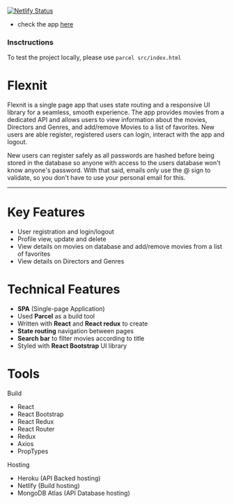 [![Netlify Status](https://api.netlify.com/api/v1/badges/f2f499c4-3f99-4bc5-9c71-5a093a01a673/deploy-status)](https://app.netlify.com/sites/flexnit/deploys)
- check the app [here](https://flexnit.netlify.app)


### Insctructions
To test the project locally, please use `parcel src/index.html`

# Flexnit
Flexnit is a single page app that uses state routing and a responsive UI library for a seamless, smooth experience. The app provides movies from a dedicated API and allows users to view information about the movies, Directors and Genres, and add/remove Movies to a list of favorites. New users are able register, registered users can login, interact with the app and logout.

New users can register safely as all passwords are hashed before being stored in the database so anyone with access to the users database won't know anyone's password. With that said, emails only use the @ sign to validate, so you don't have to use your personal email for this. 

---

# Key Features
- User registration and login/logout
- Profile view, update and delete
- View details on movies on database and add/remove movies from a list of favorites
- View details on Directors and Genres

# Technical Features
- **SPA** (Single-page Application)
- Used **Parcel** as a build tool
- Written with **React** and **React redux** to create
- **State routing** navigation between pages
- **Search bar** to filter movies according to title
- Styled with **React Bootstrap** UI library

# Tools
Build
- React
- React Bootstrap
- React Redux
- React Router
- Redux
- Axios
- PropTypes

Hosting
- Heroku (API Backed hosting)
- Netlify (Build hosting)
- MongoDB Atlas (API Database hosting)
